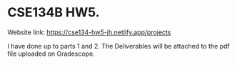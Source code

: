 # CSE134B HW5. 

Website link: 
https://cse134-hw5-jh.netlify.app/projects

I have done up to parts 1 and 2. The Deliverables will be attached to the pdf file uploaded on Gradescope. 